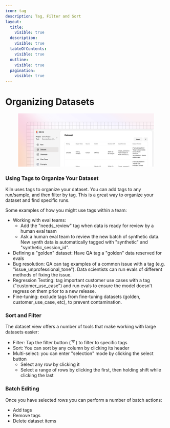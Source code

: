 ```yaml
---
icon: tag
description: Tag, Filter and Sort
layout:
  title:
    visible: true
  description:
    visible: true
  tableOfContents:
    visible: true
  outline:
    visible: true
  pagination:
    visible: true
---
```


# Organizing Datasets

<figure><img src="../.gitbook/assets/dataset-2 (1).png" alt=""><figcaption></figcaption></figure>

### Using Tags to Organize Your Dataset

Kiln uses tags to organize your dataset. You can add tags to any run/sample, and then filter by tag. This is a great way to organize your dataset and find specific runs.

Some examples of how you might use tags within a team:

* Working with eval teams:
  * Add the "needs\_review" tag when data is ready for review by a human eval team
  * Ask a human eval team to review the new batch of synthetic data. New synth data is automatically tagged with "synthetic" and "synthetic\_session\_id".
* Defining a "golden" dataset: Have QA tag a "golden" data reserved for evals
* Bug resolution: QA can tag examples of a common issue with a tag (e.g. "issue\_unprofessional\_tone"). Data scientists can run evals of different methods of fixing the issue.
* Regression Testing: tag important customer use cases with a tag ("customer\_use\_case") and run evals to ensure the model doesn't regress on them prior to a new release.
* Fine-tuning: exclude tags from fine-tuning datasets (golden, customer\_use\_case, etc), to prevent contamination.

### Sort and Filter

The dataset view offers a number of tools that make working with large datasets easier:

* Filter: Tap the filter button (![](<../.gitbook/assets/filter 2.png>)) to filter to specific tags
* Sort: You can sort by any column by clicking its header
* Multi-select: you can enter "selection" mode by clicking the select button
  * Select any row by clicking it
  * Select a range of rows by clicking the first, then holding shift while clicking the last

### Batch Editing

Once you have selected rows you can perform a number of batch actions:

* Add tags
* Remove tags
* Delete dataset items
